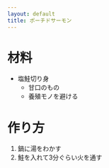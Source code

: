 ```yaml
---
layout: default
title: ポーチドサーモン
---
```



# 材料

- 塩鮭切り身 
    - 甘口のもの
    - 養殖モノを避ける

# 作り方

1. 鍋に湯をわかす
1. 鮭を入れて3分ぐらい火を通す